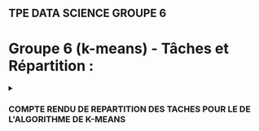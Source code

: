 ## TPE DATA SCIENCE GROUPE 6
# Groupe 6 (k-means) - Tâches et Répartition :
<details>
<summary> <h3 style="text-transform:uppercase;"> COMPTE RENDU DE REPARTITION DES TACHES POUR LE DE L'ALGORITHME DE K-MEANS</h3></summary>

### Introduction

> Dans le cadre de la réalisation de l'algorithme K-Means, nous avons organisé la répartition des tâches entre huit étudiants. Chaque étudiant a été assigné à une tâche spécifique pour assurer une progression logique du développement de l'algorithme. L'objectif était de couvrir toutes les étapes, de l'initialisation de la classe à l'implémentation de la méthode du coude pour déterminer le nombre optimal de clusters.

## Collecte des Données sur Kaggle

**Membres responsables :** Tache commune

> Effectuer des recherches sur Kaggle pour trouver un ensemble de données pertinent dans le domaine de la santé. Les membres responsables doivent ensuite collaborer pour sélectionner un ensemble de données adéquat, le collecter, et le télécharger. Cette étape est cruciale pour garantir que l'algorithme K-Means sera appliqué sur des données significatives.

### Prétraitement des Données

**Membres responsables :** Tache commune

>Nettoyer les données, gérer les valeurs manquantes et effectuer des transformations nécessaires pour préparer les données en vue du clustering. Cela comprend le traitement des outliers, la normalisation des données, et toute autre étape nécessaire pour assurer la qualité des données utilisées dans l'algorithme K-Means.

### Répartition des Tâches pour le Développement de l'Algorithme K-Means

1. **Moussa Hassana (Méthode `__init__`) :**
   - *Tâche :* Implémenter la méthode `__init__` pour initialiser la classe avec le nombre spécifié de clusters.
   - *Résultat Attendu :* La classe KMeans est correctement initialisée.

2. **Oumarou Koulagna (Méthode `initialize_centers`) :**
   - *Tâche :* Implémenter la méthode `initialize_centers` qui sélectionne aléatoirement K points du jeu de données pour initialiser les centroïdes.
   - *Résultat Attendu :* Les centroïdes sont initialisés correctement.

3. **Esdras Touka (Méthode `assign_points_centers`) :**
   - *Tâche :* Implémenter la méthode `assign_points_centers` qui affecte chaque point du jeu de données au centroïde le plus proche.
   - *Résultat Attendu :* Les points sont correctement affectés aux centroïdes.

4. **El bachir (Méthode `compute_mean`) :**
   - *Tâche :* Implémenter la méthode `compute_mean` qui calcule la moyenne des points attribués à chaque centroïde.
   - *Résultat Attendu :* Les moyennes des points attribués à chaque centroïde sont correctement calculées.

5. **Toukap Nono  et Moussa Hassana (Méthode `fit`) :**
   - *Tâche :* Implémenter la méthode `fit` qui effectue le clustering sur le jeu de données en utilisant l'algorithme K-Means.
   - *Résultat Attendu :* La méthode `fit` s'exécute correctement, et les centroïdes ainsi que l'affectation des points sont mis à jour de manière appropriée.

6. **Akawi Tsoutekin (Méthode `inertia`) :**
   - *Tâche :* Implémenter la méthode `inertia` qui calcule l'inertie (somme des carrés des distances intra-cluster).
   - *Résultat Attendu :* L'inertie est correctement calculée.

7. **Julien (Méthode `plot_clusters`) :**
   - *Tâche :* Implémenter la méthode `plot_clusters` qui trace le jeu de données clusterisé.
   - *Résultat Attendu :* Le tracé des clusters et des centroïdes est correct.

8. **Steven  (Méthode `elbow_method`) :**
   - *Tâche :* Implémenter la méthode `elbow_method` qui trace la courbe du coude et retourne le nombre optimal de clusters.
   - *Résultat Attendu :* La courbe du coude est correctement tracée, et le nombre optimal de clusters est retourné.

### L'evalution de la performance
**Membres responsables :** Tache commune


### Coordination (Chef de groupe) :

> Le chef de groupe sera responsable de coordonner le travail, de s'assurer que chaque membre respecte les délais et de faciliter la communication entre les sous-groupes. Gardez une trace des progrès individuels et organisez des réunions régulières pour discuter des avancées et résoudre les problèmes éventuels.

### Conclusion
> La répartition des tâches a été conçue de manière à assurer une progression logique du développement de l'algorithme K-Means. La collecte des données sur Kaggle et le prétraitement des données ont été inclus pour garantir l'utilisation d'un ensemble de données pertinent et de qualité. Chaque étudiant est responsable d'une partie spécifique du code, et l'intégration du travail sera effectuée une fois que toutes les tâches auront été complétées avec succès. Cette approche collaborative, supervisée par le chef de groupe, permettra de garantir la qualité et la cohérence de l'implémentation finale de l'algorithme K-Means.</details>

